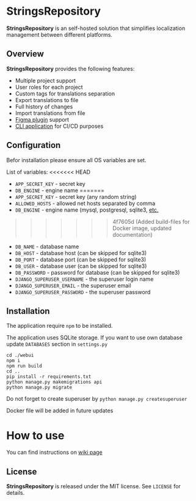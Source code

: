 StringsRepository
========

**StringsRepository** is an self-hosted solution that simplifies localization management between different platforms. 

Overview
--------

**StringsRepository** provides the following features:

* Multiple project support
* User roles for each project
* Custom tags for translations separation
* Export translations to file
* Full history of changes
* Import translations from file
* [Figma plugin](https://github.com/HereTrix/strings_repository-figma-plugin) support
* [CLI application](https://github.com/HereTrix/strings_repository_cli) for CI/CD purposes

Configuration
--------

Befor installation please ensure all OS variables are set.

List of variables:
<<<<<<< HEAD
- `APP_SECRET_KEY` - secret key
- `DB_ENGINE` - engine name
=======
- `APP_SECRET_KEY` - secret key (any random string)
- `ALLOWED_HOSTS` - allowed net hosts separated by comma
- `DB_ENGINE` - engine name (mysql, postgresql, sqlite3, [etc.](https://docs.djangoproject.com/en/5.0/ref/databases/)
>>>>>>> 4f7605d (Added build-files for Docker image, updated documentation)
- `DB_NAME` - database name
- `DB_HOST` - database host (can be skipped for sqlite3)
- `DB_PORT` - database port (can be skipped for sqlite3)
- `DB_USER` - database user (can be skipped for sqlite3)
- `DB_PASSWORD` - password for database (can be skipped for sqlite3)
- `DJANGO_SUPERUSER_USERNAME` - the superuser login name
- `DJANGO_SUPERUSER_EMAIL` - the superuser email
- `DJANGO_SUPERUSER_PASSWORD` - the superuser password


Installation
--------

The application require `npm` to be installed.

The application uses SQLite storage. If you want to use own database update `DATABASES` section in `settings.py`

```
cd ./webui
npm i
npm run build
cd ..
pip install -r requirements.txt
python manage.py makemigrations api
python manage.py migrate
```

Do not forget to create superuser by `python manage.py createsuperuser`

Docker file will be added in future updates

How to use
=======
You can find instructions on [wiki page](https://github.com/HereTrix/strings_repository/wiki)

License
-------

**StringsRepository** is released under the MIT license. See `LICENSE` for details.
